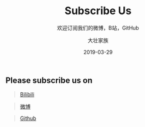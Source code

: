 ﻿---
layout:     post
title:      Subscribe Us
subtitle:   欢迎订阅我们的微博，B站，GitHub
date:       2019-03-29
author:     大壮家族
header-img: img/BackG.jpg
catalog: false
tags:
    - Subscribe
---

## Please subscribe us on

>[Bilibili](https://space.bilibili.com/411342103/)

>[微博](https://www.weibo.com/u/5896108037)

>[Github](https://github.com/KetchumFion)

 

